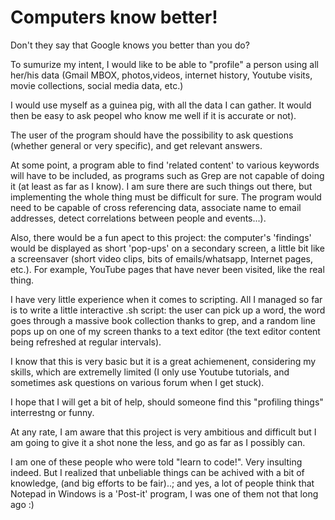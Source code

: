 # Computers know better!

Don't they say that Google knows you better than you do?

To sumurize my intent, I would like to be able to "profile" a person using all her/his data (Gmail MBOX, photos,videos, internet history, Youtube visits, movie collections, social media data, etc.)

I would use myself as a guinea pig, with all the data I can gather. It would then be easy to ask peopel who know me well if it is accurate or not).

The user of the program should have the possibility to ask questions (whether general or very specific), and get relevant answers.

At some point, a program able to find 'related content' to various keywords will have to be included, as programs such as Grep are not capable of doing it (at least as far as I know). I am sure there are such things out there, but implementing the whole thing must be difficult for sure. The program would need to be capable of cross referencing data, associate name to email addresses, detect correlations between people and events...).

Also, there would be a fun apect to this project: the computer's 'findings' would be displayed as short 'pop-ups' on a secondary screen, a little bit like a screensaver (short video clips, bits of emails/whatsapp, Internet pages, etc.). For example, YouTube pages that have never been visited, like the real thing.

I have very little experience when it comes to scripting. All I managed so far is to write a little interactive .sh script: the user can pick up a word, the word goes through a massive book collection thanks to grep, and a random line pops up on one of my screen thanks to a text editor (the text editor content being refreshed at regular intervals).

I know that this is very basic but it is a great achiemenent, considering my skills, which are extremelly limited (I only use Youtube tutorials, and sometimes ask questions on various forum when I get stuck).  

I hope that I will get a bit of help, should someone find this "profiling things" interrestng or funny.

At any rate, I am aware that this project is very ambitious and difficult but I am going to give it a shot none the less, and go as far as I possibly can.

I am one of these people who were told "learn to code!". Very insulting indeed. But I realized that unbeliable things can be achived with a  bit of knowledge,  (and big efforts to be fair)..; and yes, a lot of people think that Notepad in Windows is a 'Post-it' program, I was one of them not that long ago :)


